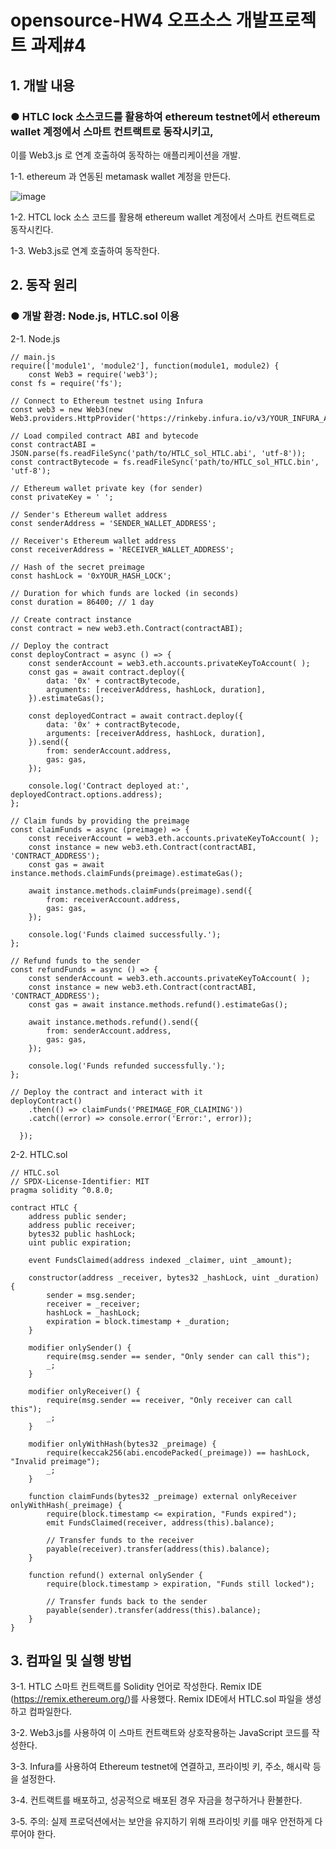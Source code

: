 # opensource-HW4 오프소스 개발프로젝트 과제#4

## 1. 개발 내용


### ● HTLC lock 소스코드를 활용하여 ethereum testnet에서 ethereum wallet 계정에서 스마트 컨트랙트로 동작시키고,
이를 Web3.js 로 연계 호출하여 동작하는 애플리케이션을 개발.


1-1. ethereum 과 연동된 metamask wallet 계정을 만든다.

![image](https://github.com/2022039078/opensource-HW4/assets/131639123/67c6dea9-bbeb-445e-9ff0-94a8a29ecaf3)


1-2. HTCL lock 소스 코드를 활용해 ethereum wallet 계정에서 스마트 컨트랙트로 동작시킨다.

1-3. Web3.js로 연계 호출하여 동작한다.


## 2. 동작 원리


### ● 개발 환경: Node.js, HTLC.sol 이용

2-1. Node.js
```
// main.js
require(['module1', 'module2'], function(module1, module2) {
    const Web3 = require('web3');
const fs = require('fs');

// Connect to Ethereum testnet using Infura
const web3 = new Web3(new Web3.providers.HttpProvider('https://rinkeby.infura.io/v3/YOUR_INFURA_API_KEY'));

// Load compiled contract ABI and bytecode
const contractABI = JSON.parse(fs.readFileSync('path/to/HTLC_sol_HTLC.abi', 'utf-8'));
const contractBytecode = fs.readFileSync('path/to/HTLC_sol_HTLC.bin', 'utf-8');

// Ethereum wallet private key (for sender)
const privateKey = ' ';

// Sender's Ethereum wallet address
const senderAddress = 'SENDER_WALLET_ADDRESS';

// Receiver's Ethereum wallet address
const receiverAddress = 'RECEIVER_WALLET_ADDRESS';

// Hash of the secret preimage
const hashLock = '0xYOUR_HASH_LOCK';

// Duration for which funds are locked (in seconds)
const duration = 86400; // 1 day

// Create contract instance
const contract = new web3.eth.Contract(contractABI);

// Deploy the contract
const deployContract = async () => {
    const senderAccount = web3.eth.accounts.privateKeyToAccount( );
    const gas = await contract.deploy({
        data: '0x' + contractBytecode,
        arguments: [receiverAddress, hashLock, duration],
    }).estimateGas();

    const deployedContract = await contract.deploy({
        data: '0x' + contractBytecode,
        arguments: [receiverAddress, hashLock, duration],
    }).send({
        from: senderAccount.address,
        gas: gas,
    });

    console.log('Contract deployed at:', deployedContract.options.address);
};

// Claim funds by providing the preimage
const claimFunds = async (preimage) => {
    const receiverAccount = web3.eth.accounts.privateKeyToAccount( );
    const instance = new web3.eth.Contract(contractABI, 'CONTRACT_ADDRESS');
    const gas = await instance.methods.claimFunds(preimage).estimateGas();

    await instance.methods.claimFunds(preimage).send({
        from: receiverAccount.address,
        gas: gas,
    });

    console.log('Funds claimed successfully.');
};

// Refund funds to the sender
const refundFunds = async () => {
    const senderAccount = web3.eth.accounts.privateKeyToAccount( );
    const instance = new web3.eth.Contract(contractABI, 'CONTRACT_ADDRESS');
    const gas = await instance.methods.refund().estimateGas();

    await instance.methods.refund().send({
        from: senderAccount.address,
        gas: gas,
    });

    console.log('Funds refunded successfully.');
};

// Deploy the contract and interact with it
deployContract()
    .then(() => claimFunds('PREIMAGE_FOR_CLAIMING'))
    .catch((error) => console.error('Error:', error));

  });
```

2-2. HTLC.sol
```
// HTLC.sol
// SPDX-License-Identifier: MIT
pragma solidity ^0.8.0;

contract HTLC {
    address public sender;
    address public receiver;
    bytes32 public hashLock;
    uint public expiration;

    event FundsClaimed(address indexed _claimer, uint _amount);

    constructor(address _receiver, bytes32 _hashLock, uint _duration) {
        sender = msg.sender;
        receiver = _receiver;
        hashLock = _hashLock;
        expiration = block.timestamp + _duration;
    }

    modifier onlySender() {
        require(msg.sender == sender, "Only sender can call this");
        _;
    }

    modifier onlyReceiver() {
        require(msg.sender == receiver, "Only receiver can call this");
        _;
    }

    modifier onlyWithHash(bytes32 _preimage) {
        require(keccak256(abi.encodePacked(_preimage)) == hashLock, "Invalid preimage");
        _;
    }

    function claimFunds(bytes32 _preimage) external onlyReceiver onlyWithHash(_preimage) {
        require(block.timestamp <= expiration, "Funds expired");
        emit FundsClaimed(receiver, address(this).balance);

        // Transfer funds to the receiver
        payable(receiver).transfer(address(this).balance);
    }

    function refund() external onlySender {
        require(block.timestamp > expiration, "Funds still locked");

        // Transfer funds back to the sender
        payable(sender).transfer(address(this).balance);
    }
}
```

## 3. 컴파일 및 실행 방법

3-1. HTLC 스마트 컨트랙트를 Solidity 언어로 작성한다.
Remix IDE (https://remix.ethereum.org/)를 사용했다.
Remix IDE에서 HTLC.sol 파일을 생성하고 컴파일한다.

3-2. Web3.js를 사용하여 이 스마트 컨트랙트와 상호작용하는 JavaScript 코드를 작성한다.

3-3. Infura를 사용하여 Ethereum testnet에 연결하고, 프라이빗 키, 주소, 해시락 등을 설정한다. 

3-4. 컨트랙트를 배포하고, 성공적으로 배포된 경우 자금을 청구하거나 환불한다.

3-5. 주의: 실제 프로덕션에서는 보안을 유지하기 위해 프라이빗 키를 매우 안전하게 다루어야 한다.
